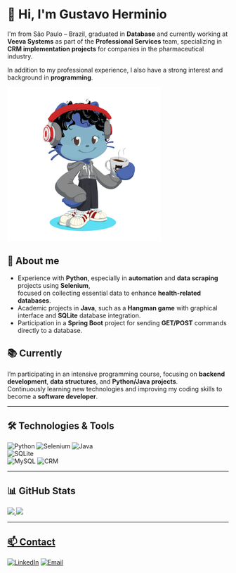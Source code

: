 # 👋 Hi, I'm Gustavo Herminio  

I'm from São Paulo – Brazil, graduated in **Database** and currently working at **Veeva Systems** as part of the **Professional Services** team, specializing in **CRM implementation projects** for companies in the pharmaceutical industry.  

In addition to my professional experience, I also have a strong interest and background in **programming**.  

<img src="https://raw.githubusercontent.com/gu-herminio/images/5726228b37ac825002006ea4bd04bf645bef9a64/octocat.png" alt="Octocat" width="350"/>


## 🚀 About me  
- Experience with **Python**, especially in **automation** and **data scraping** projects using **Selenium**,  
  focused on collecting essential data to enhance **health-related databases**.  
- Academic projects in **Java**, such as a **Hangman game** with graphical interface and **SQLite** database integration.  
- Participation in a **Spring Boot** project for sending **GET/POST** commands directly to a database.  

## 📚 Currently  
I’m participating in an intensive programming course, focusing on **backend development**, **data structures**, and **Python/Java projects**.  
Continuously learning new technologies and improving my coding skills to become a **software developer**.

---

## 🛠️ Technologies & Tools  
![Python](https://img.shields.io/badge/Python-3776AB?style=flat&logo=python&logoColor=white)
![Selenium](https://img.shields.io/badge/Selenium-43B02A?style=flat&logo=selenium&logoColor=white)
![Java](https://img.shields.io/badge/Java-ED8B00?style=flat&logo=openjdk&logoColor=white)  
![SQLite](https://img.shields.io/badge/SQLite-003B57?style=flat&logo=sqlite&logoColor=white)  
![MySQL](https://img.shields.io/badge/MySQL-4479A1?style=flat&logo=mysql&logoColor=white)
![CRM](https://img.shields.io/badge/CRM-4285F4?style=flat&logo=google&logoColor=white)  

---

## 📊 GitHub Stats  
<div>
<a href="https://github.com/gu-herminio">
<img loading="lazy" height="180em" src="https://github-readme-stats.vercel.app/api/top-langs/?username=gu-herminio&layout=compact&langs_count=7&theme=dracula&count_private=true"/>
<img loading="lazy" height="180em" src="https://github-readme-stats.vercel.app/api?username=gu-herminio&show_icons=true&theme=dracula&include_all_commits=true&count_private=true"/>

</div>

---

## 📫 Contact  
[![LinkedIn](https://img.shields.io/badge/LinkedIn-0A66C2?style=flat&logo=linkedin&logoColor=white)](https://www.linkedin.com/in/gustavo-herminio)
[![Email](https://img.shields.io/badge/Email-D14836?style=flat&logo=gmail&logoColor=white)](mailto:gu.humberto100@gmail.com)


